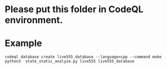 # Please put this folder in CodeQL environment.

# Example
`codeql database create live555_database --language=cpp --command make`
`python3  state_static_analyze.py live555 live555_database`